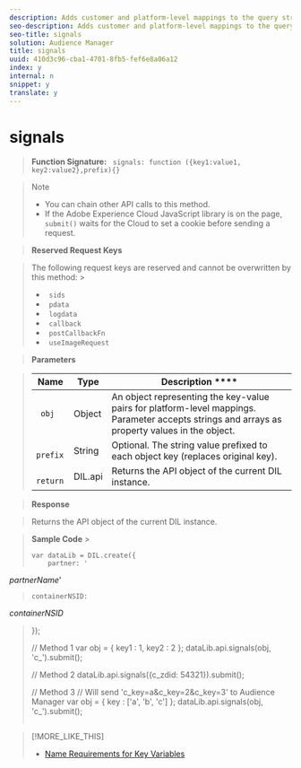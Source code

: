 ```yaml
---
description: Adds customer and platform-level mappings to the query string of a pending request.
seo-description: Adds customer and platform-level mappings to the query string of a pending request.
seo-title: signals
solution: Audience Manager
title: signals
uuid: 410d3c96-cba1-4701-8fb5-fef6e8a06a12
index: y
internal: n
snippet: y
translate: y
---
```


# signals


>**Function Signature:** ` signals: function ({key1:value1, key2:value2},prefix){}` 

>>[!NOTE]
>>
>>
>>* You can chain other API calls to this method.
>>* If the Adobe Experience Cloud JavaScript library is on the page, ` submit()` waits for the Cloud to set a cookie before sending a request.

>
>**Reserved Request Keys** 

>The following request keys are reserved and cannot be overwritten by this method: >
>* ` sids`
>* ` pdata`
>* ` logdata`
>* ` callback`
>* ` postCallbackFn`
>* ` useImageRequest`


>**Parameters** 

>|  Name  | Type  | Description **** |
>|---|---|---|
>|  ` obj`  | Object  | An object representing the key-value pairs for platform-level mappings. Parameter accepts strings and arrays as property values in the object.  |
>|  ` prefix`  | String  | Optional. The string value prefixed to each object key (replaces original key).  |
>|  ` return`  | DIL.api  | Returns the API object of the current DIL instance.  |

>**Response** 

>Returns the API object of the current DIL instance. 

>**Sample Code** >
>```
>var dataLib = DIL.create({ 
>     partner: ' 
<i>partnerName</i>' 
>     containerNSID:  
<i>containerNSID</i> 
>}); 
> 
>// Method 1 
>var obj = { key1 : 1, key2 : 2 }; 
>dataLib.api.signals(obj, 'c_').submit(); 
> 
>// Method 2 
>dataLib.api.signals({c_zdid: 54321}).submit(); 
> 
>// Method 3 
>// Will send 'c_key=a&c_key=2&c_key=3' to Audience Manager 
>var obj = { key : ['a', 'b', 'c'] }; 
>dataLib.api.signals(obj, 'c_').submit(); 
>```

>[!MORE_LIKE_THIS]
>
>* [ Name Requirements for Key Variables ](c_tb_key_name_requirements.md#concept_85B8BA18517D468DA23E8DCC6E935680)
